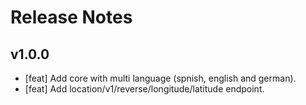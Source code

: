 # Release Notes

## v1.0.0

- [feat] Add core with multi language (spnish, english and german).
- [feat] Add location/v1/reverse/longitude/latitude endpoint.